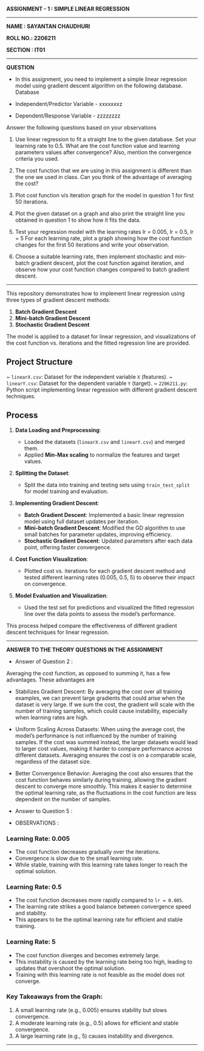  **ASSIGNMENT - 1 : SIMPLE LINEAR REGRESSION** 

-----------------------------------------------------------------------------------------------------------------------------------------------------------

**NAME : SAYANTAN CHAUDHURI**

**ROLL NO.: 2206211**

**SECTION : IT01**

-----------------------------------------------------------------------------------------------------------------------------------------------------------
**QUESTION**
- In this assignment, you need to implement a simple linear regression
model using gradient descent algorithm on the following database.
Database

- Independent/Predictor Variable -
xxxxxxxz
- Dependent/Response Variable -
zzzzzzzz

Answer the following questions based on your observations
1. Use linear regression to fit a straight line to the given
database. Set your learning rate to 0.5. What are the cost
function value and learning parameters values after
convergence? Also, mention the convergence criteria you used.

2. The cost function that we are using in this assignment is
different than the one we used in class. Can you think of the
advantage of averaging the cost?

3. Plot cost function v/s iteration graph for the model in
question 1 for first 50 iterations.

4. Plot the given dataset on a graph and also print the straight
line you obtained in question 1 to show how it fits the data.

5. Test your regression model with the learning rates
lr = 0.005, lr = 0.5, lr = 5
For each learning rate, plot a graph showing how the cost
function changes for the first 50 iterations and write your
observation.

6. Choose a suitable learning rate, then implement stochastic and
min-batch gradient descent, plot the cost function against
iteration, and observe how your cost function changes compared
to batch gradient descent.

------------------------------------------------------------------------------------------------------------------------------------------------------------

This repository demonstrates how to implement linear regression using three types of gradient descent methods:
1. **Batch Gradient Descent**
2. **Mini-batch Gradient Descent**
3. **Stochastic Gradient Descent**

The model is applied to a dataset for linear regression, and visualizations of the cost function vs. iterations and the fitted regression line are provided.

## Project Structure

~ `linearX.csv`: Dataset for the independent variable `X` (features).
~ `linearY.csv`: Dataset for the dependent variable `Y` (target).
~ `2206211.py`: Python script implementing linear regression with different gradient descent techniques.

## Process

1. **Data Loading and Preprocessing**:
    - Loaded the datasets (`linearX.csv` and `linearY.csv`) and merged them. 
    - Applied **Min-Max scaling** to normalize the features and target values.

2. **Splitting the Dataset**:
    - Split the data into training and testing sets using `train_test_split` for model training and evaluation.

3. **Implementing Gradient Descent**:
    - **Batch Gradient Descent**: Implemented a basic linear regression model using full dataset updates per iteration.
    - **Mini-batch Gradient Descent**: Modified the GD algorithm to use small batches for parameter updates, improving efficiency.
    - **Stochastic Gradient Descent**: Updated parameters after each data point, offering faster convergence.

4. **Cost Function Visualization**:
    - Plotted cost vs. iterations for each gradient descent method and tested different learning rates (0.005, 0.5, 5) to observe their impact on convergence.

5. **Model Evaluation and Visualization**:
    - Used the test set for predictions and visualized the fitted regression line over the data points to assess the model’s performance.

This process helped compare the effectiveness of different gradient descent techniques for linear regression.

----------------------------------------------------------------------------------------------------------------------------------------------------------------------

**ANSWER TO THE THEORY QUESTIONS IN THE ASSIGNMENT**

  - Answer of Question 2 :

Averaging the cost function, as opposed to summing it, has a few advantages.
These advantages are  

  - Stabilizes Gradient Descent:
    By averaging the cost over all training examples, we can prevent large gradients that could arise when the dataset is very large. If we sum the 
    cost, the gradient will scale with the number of training samples, which could cause instability, especially when learning rates are high.
    
  - Uniform Scaling Across Datasets:
    When using the average cost, the model’s performance is not influenced by the number of training samples. If the cost was summed instead, the 
    larger datasets would lead to larger cost values, making it harder to compare performance across different datasets. Averaging ensures the cost is 
    on a comparable scale, regardless of the dataset size.

  - Better Convergence Behavior:
    Averaging the cost also ensures that the cost function behaves similarly during training, allowing the gradient descent to converge more smoothly. 
    This makes it easier to determine the optimal learning rate, as the fluctuations in the cost function are less dependent on the number of samples.



   - Answer to Question 5 :

  - OBSERVATIONS :

### Learning Rate: 0.005
- The cost function decreases gradually over the iterations.
- Convergence is slow due to the small learning rate.
- While stable, training with this learning rate takes longer to reach the optimal solution.

### Learning Rate: 0.5
- The cost function decreases more rapidly compared to `lr = 0.005`.
- The learning rate strikes a good balance between convergence speed and stability.
- This appears to be the optimal learning rate for efficient and stable training.

### Learning Rate: 5
- The cost function diverges and becomes extremely large.
- This instability is caused by the learning rate being too high, leading to updates that overshoot the optimal solution.
- Training with this learning rate is not feasible as the model does not converge.

 ### Key Takeaways from the Graph:
1. A small learning rate (e.g., 0.005) ensures stability but slows convergence.
2. A moderate learning rate (e.g., 0.5) allows for efficient and stable convergence.
3. A large learning rate (e.g., 5) causes instability and divergence.

----------------------------------------------------------------------------------------------------------------------------------------------------------
